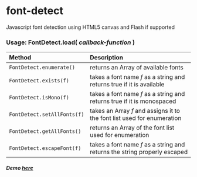 # font-detect  
Javascript font detection using HTML5 canvas and Flash if supported

### Usage: FontDetect.load( *callback-function* )  

|Method|Description|
|:---|:---|
| `FontDetect.enumerate()` | returns an Array of available fonts
| `FontDetect.exists(f)` | takes a font name *f* as a string and returns true if it is available
| `FontDetect.isMono(f)` | takes a font name *f* as a string and returns true if it is monospaced
| `FontDetect.setAllFonts(f)` | takes an Array *f* and assigns it to the font list used for enumeration
| `FontDetect.getAllFonts()` | returns an Array of the font list used for enumeration
| `FontDetect.escapeFont(f)` | takes a font name *f* as a string and returns the string properly escaped

##### Demo [here](http://fockjef.net/fonts/)
